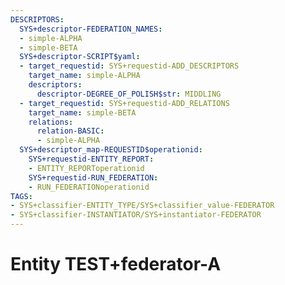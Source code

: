 ```yaml
---
DESCRIPTORS:
  SYS+descriptor-FEDERATION_NAMES:
  - simple-ALPHA
  - simple-BETA
  SYS+descriptor-SCRIPT$yaml:
  - target_requestid: SYS+requestid-ADD_DESCRIPTORS
    target_name: simple-ALPHA
    descriptors:
      descriptor-DEGREE_OF_POLISH$str: MIDDLING
  - target_requestid: SYS+requestid-ADD_RELATIONS
    target_name: simple-BETA
    relations:
      relation-BASIC:
      - simple-ALPHA
  SYS+descriptor_map-REQUESTID$operationid:
    SYS+requestid-ENTITY_REPORT:
    - ENTITY_REPORToperationid
    SYS+requestid-RUN_FEDERATION:
    - RUN_FEDERATIONoperationid
TAGS:
- SYS+classifier-ENTITY_TYPE/SYS+classifier_value-FEDERATOR
- SYS+classifier-INSTANTIATOR/SYS+instantiator-FEDERATOR
---
```

# Entity TEST+federator-A

